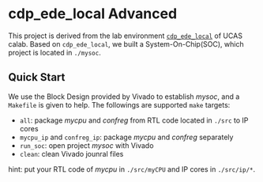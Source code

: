 # cdp_ede_local Advanced

This project is derived from the lab environment [`cdp_ede_local`](https://gitee.com/loongson-edu/cdp_ede_local?_from=gitee_search) of UCAS calab. Based on `cdp_ede_local`, we built a System-On-Chip(SOC), which project is located in `./mysoc`.

## Quick Start

We use the Block Design provided by Vivado to establish *mysoc*, and a `Makefile` is given to help. The followings are supported `make` targets:

- `all`: package *mycpu* and *confreg* from RTL code located in `./src` to IP cores
- `mycpu_ip` and `confreg_ip`: package *mycpu* and *confreg* separately
- `run_soc`: open project *mysoc* with Vivado
- `clean`: clean Vivado jounral files

hint: put your RTL code of *mycpu* in `./src/myCPU` and IP cores in `./src/ip/*`.
